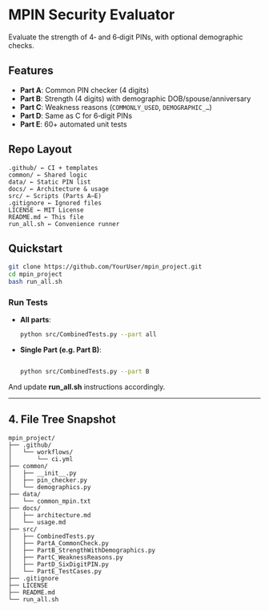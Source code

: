 # MPIN Security Evaluator

Evaluate the strength of 4‑ and 6‑digit PINs, with optional demographic checks.

## Features
- **Part A**: Common PIN checker (4 digits)  
- **Part B**: Strength (4 digits) with demographic DOB/spouse/anniversary  
- **Part C**: Weakness reasons (`COMMONLY_USED`, `DEMOGRAPHIC_…`)  
- **Part D**: Same as C for 6‑digit PINs  
- **Part E**: 60+ automated unit tests

## Repo Layout
```
.github/ ← CI + templates
common/ ← Shared logic
data/ ← Static PIN list
docs/ ← Architecture & usage
src/ ← Scripts (Parts A–E)
.gitignore ← Ignored files
LICENSE ← MIT License
README.md ← This file
run_all.sh ← Convenience runner
```

## Quickstart

```bash
git clone https://github.com/YourUser/mpin_project.git
cd mpin_project
bash run_all.sh
```
### Run Tests

- **All parts**:
  ```bash
  python src/CombinedTests.py --part all
  ```
- **Single Part (e.g. Part B)**:

  ```bash

  python src/CombinedTests.py --part B
  ```

And update **run_all.sh** instructions accordingly.

---

## 4. File Tree Snapshot
```
mpin_project/
├── .github/
│   └── workflows/
│       └── ci.yml
├── common/
│   ├── __init__.py
│   ├── pin_checker.py
│   └── demographics.py
├── data/
│   └── common_mpin.txt
├── docs/
│   ├── architecture.md
│   └── usage.md
├── src/
│   ├── CombinedTests.py          
│   ├── PartA_CommonCheck.py
│   ├── PartB_StrengthWithDemographics.py
│   ├── PartC_WeaknessReasons.py
│   ├── PartD_SixDigitPIN.py
│   └── PartE_TestCases.py        
├── .gitignore
├── LICENSE
├── README.md
└── run_all.sh
```

